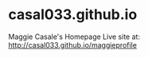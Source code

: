 # casal033.github.io

Maggie Casale's Homepage
Live site at: http://casal033.github.io/maggieprofile
